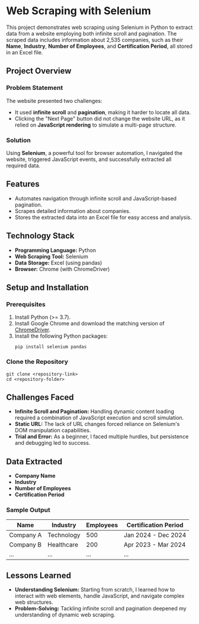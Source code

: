 # Web Scraping with Selenium

This project demonstrates web scraping using Selenium in Python to extract data from a website employing both infinite scroll and pagination. The scraped data includes information about 2,535 companies, such as their **Name**, **Industry**, **Number of Employees**, and **Certification Period**, all stored in an Excel file.

## Project Overview

### Problem Statement
The website presented two challenges:
- It used **infinite scroll** and **pagination**, making it harder to locate all data.
- Clicking the "Next Page" button did not change the website URL, as it relied on **JavaScript rendering** to simulate a multi-page structure.

### Solution
Using **Selenium**, a powerful tool for browser automation, I navigated the website, triggered JavaScript events, and successfully extracted all required data.

## Features
- Automates navigation through infinite scroll and JavaScript-based pagination.
- Scrapes detailed information about companies.
- Stores the extracted data into an Excel file for easy access and analysis.

## Technology Stack
- **Programming Language:** Python
- **Web Scraping Tool:** Selenium
- **Data Storage:** Excel (using pandas)
- **Browser:** Chrome (with ChromeDriver)

## Setup and Installation

### Prerequisites
1. Install Python (>= 3.7).
2. Install Google Chrome and download the matching version of [ChromeDriver](https://chromedriver.chromium.org/downloads).
3. Install the following Python packages:
   ```
   pip install selenium pandas
   ```

### Clone the Repository
```
git clone <repository-link>
cd <repository-folder>
```

## Challenges Faced
- **Infinite Scroll and Pagination:** Handling dynamic content loading required a combination of JavaScript execution and scroll simulation.
- **Static URL:** The lack of URL changes forced reliance on Selenium's DOM manipulation capabilities.
- **Trial and Error:** As a beginner, I faced multiple hurdles, but persistence and debugging led to success.

## Data Extracted
- **Company Name**
- **Industry**
- **Number of Employees**
- **Certification Period**

### Sample Output
| Name             | Industry       | Employees | Certification Period |
|------------------|----------------|-----------|-----------------------|
| Company A        | Technology     | 500       | Jan 2024 - Dec 2024   |
| Company B        | Healthcare     | 200       | Apr 2023 - Mar 2024   |
| ...              | ...            | ...       | ...                   |

## Lessons Learned
- **Understanding Selenium:** Starting from scratch, I learned how to interact with web elements, handle JavaScript, and navigate complex web structures.
- **Problem-Solving:** Tackling infinite scroll and pagination deepened my understanding of dynamic web scraping.
